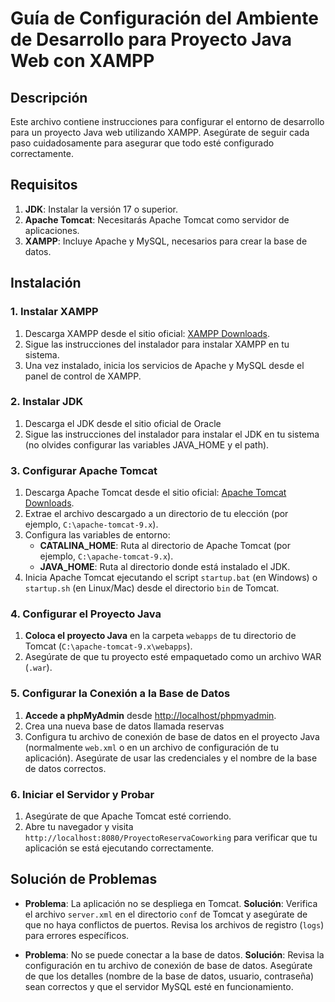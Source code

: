# Guía de Configuración del Ambiente de Desarrollo para Proyecto Java Web con XAMPP

## Descripción

Este archivo contiene instrucciones para configurar el entorno de desarrollo para un proyecto Java web utilizando XAMPP. Asegúrate de seguir cada paso cuidadosamente para asegurar que todo esté configurado correctamente.

## Requisitos

1. **JDK**: Instalar la versión 17 o superior.
2. **Apache Tomcat**: Necesitarás Apache Tomcat como servidor de aplicaciones.
3. **XAMPP**: Incluye Apache y MySQL, necesarios para crear la base de datos.

## Instalación

### 1. Instalar XAMPP

1. Descarga XAMPP desde el sitio oficial: [XAMPP Downloads](https://www.apachefriends.org/index.html).
2. Sigue las instrucciones del instalador para instalar XAMPP en tu sistema.
3. Una vez instalado, inicia los servicios de Apache y MySQL desde el panel de control de XAMPP.

### 2. Instalar JDK

1. Descarga el JDK desde el sitio oficial de Oracle
2. Sigue las instrucciones del instalador para instalar el JDK en tu sistema (no olvides configurar las variables JAVA_HOME y el path).

### 3. Configurar Apache Tomcat

1. Descarga Apache Tomcat desde el sitio oficial: [Apache Tomcat Downloads](https://tomcat.apache.org/download-90.cgi).
2. Extrae el archivo descargado a un directorio de tu elección (por ejemplo, `C:\apache-tomcat-9.x`).
3. Configura las variables de entorno:
    - **CATALINA_HOME**: Ruta al directorio de Apache Tomcat (por ejemplo, `C:\apache-tomcat-9.x`).
    - **JAVA_HOME**: Ruta al directorio donde está instalado el JDK.
4. Inicia Apache Tomcat ejecutando el script `startup.bat` (en Windows) o `startup.sh` (en Linux/Mac) desde el directorio `bin` de Tomcat.

### 4. Configurar el Proyecto Java

1. **Coloca el proyecto Java** en la carpeta `webapps` de tu directorio de Tomcat (`C:\apache-tomcat-9.x\webapps`).
2. Asegúrate de que tu proyecto esté empaquetado como un archivo WAR (`.war`).

### 5. Configurar la Conexión a la Base de Datos

1. **Accede a phpMyAdmin** desde [http://localhost/phpmyadmin](http://localhost/phpmyadmin).
2. Crea una nueva base de datos llamada reservas
3. Configura tu archivo de conexión de base de datos en el proyecto Java (normalmente `web.xml` o en un archivo de configuración de tu aplicación). Asegúrate de usar las credenciales y el nombre de la base de datos correctos.

### 6. Iniciar el Servidor y Probar

1. Asegúrate de que Apache Tomcat esté corriendo.
2. Abre tu navegador y visita `http://localhost:8080/ProyectoReservaCoworking` para verificar que tu aplicación se está ejecutando correctamente.

## Solución de Problemas

- **Problema**: La aplicación no se despliega en Tomcat.
  **Solución**: Verifica el archivo `server.xml` en el directorio `conf` de Tomcat y asegúrate de que no haya conflictos de puertos. Revisa los archivos de registro (`logs`) para errores específicos.

- **Problema**: No se puede conectar a la base de datos.
  **Solución**: Revisa la configuración en tu archivo de conexión de base de datos. Asegúrate de que los detalles (nombre de la base de datos, usuario, contraseña) sean correctos y que el servidor MySQL esté en funcionamiento.

